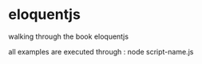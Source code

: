 # eloquentjs
walking through the book eloquentjs

all examples are executed through : node script-name.js

